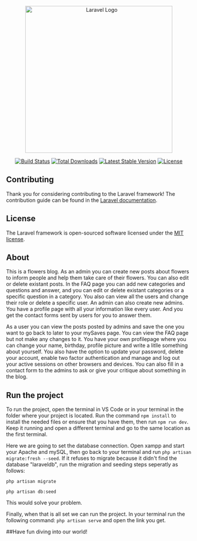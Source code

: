 <p align="center"><a href="https://laravel.com" target="_blank"><img src="https://raw.githubusercontent.com/laravel/art/master/logo-lockup/5%20SVG/2%20CMYK/1%20Full%20Color/laravel-logolockup-cmyk-red.svg" width="400" alt="Laravel Logo"></a></p>

<p align="center">
<a href="https://github.com/laravel/framework/actions"><img src="https://github.com/laravel/framework/workflows/tests/badge.svg" alt="Build Status"></a>
<a href="https://packagist.org/packages/laravel/framework"><img src="https://img.shields.io/packagist/dt/laravel/framework" alt="Total Downloads"></a>
<a href="https://packagist.org/packages/laravel/framework"><img src="https://img.shields.io/packagist/v/laravel/framework" alt="Latest Stable Version"></a>
<a href="https://packagist.org/packages/laravel/framework"><img src="https://img.shields.io/packagist/l/laravel/framework" alt="License"></a>
</p>


## Contributing

Thank you for considering contributing to the Laravel framework! The contribution guide can be found in the [Laravel documentation](https://laravel.com/docs/contributions).

## License

The Laravel framework is open-sourced software licensed under the [MIT license](https://opensource.org/licenses/MIT).

## About

This is a flowers blog. As an admin you can create new posts about flowers to inform people and help them take care of their flowers. You can also edit or delete existant posts. In the FAQ page you can add new categories and questions and answer, and you can edit or delete existant categories or a specific question in a category. You also can view all the users and change their role or delete a specific user. An admin can also create new admins. You have a profile page with all your information like every user. And you get the contact forms sent by users for you to answer them. 

As a user you can view the posts posted by admins and save the one you want to go back to later to your mySaves page. You can view the FAQ page but not make any changes to it. You have your own profilepage where you can change your name, birthday, profile picture and write a litlle something about yourself. You also have the option to update your password, delete your account, enable two factor authentication and manage and log out your active sessions on other browsers and devices. You can also fill in a contact form to the admins to ask or give your critique about something in the blog.  

## Run the project

To run the project, open the terminal in VS Code or in your terminal in the folder where your project is located. 
Run the command `npm install` to install the needed files or ensure that you have them, then run `npm run dev`.
Keep it running and open a different terminal and go to the same location as the first terminal. 

Here we are going to set the database connection. Open xampp and start your Apache and mySQL, then go back to your terminal and run `php artisan migrate:fresh --seed`. If it refuses to migrate because it didn't find the database "laraveldb", run the migration and seeding steps seperatly as follows: 

`php artisan migrate`

`php artisan db:seed`

This would solve your problem.

Finally, when that is all set we can run the project. In your terminal run the following command: `php artisan serve` and open the link you get. 


##Have fun diving into our world!
